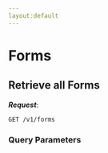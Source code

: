 ```yaml
---
layout:default
---
```


# Forms

## Retrieve all Forms

***Request***:

```
GET /v1/forms
```

### Query Parameters
